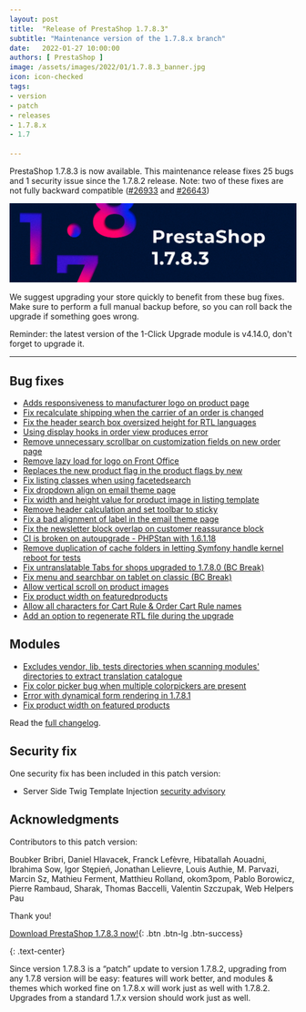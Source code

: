 ```yaml
---
layout: post
title:  "Release of PrestaShop 1.7.8.3"
subtitle: "Maintenance version of the 1.7.8.x branch"
date:   2022-01-27 10:00:00
authors: [ PrestaShop ]
image: /assets/images/2022/01/1.7.8.3_banner.jpg
icon: icon-checked
tags:
- version
- patch
- releases
- 1.7.8.x
- 1.7

---
```


PrestaShop 1.7.8.3 is now available. This maintenance release fixes 25 bugs and 1 security issue since the 1.7.8.2 release.
Note: two of these fixes are not fully backward compatible ([#26933](https://github.com/PrestaShop/PrestaShop/issues/26933) and [#26643](https://github.com/PrestaShop/PrestaShop/issues/26643)) 

![1.7.8.3 is available!](/assets/images/2022/01/1.7.8.3_banner.jpg)


We suggest upgrading your store quickly to benefit from these bug fixes. Make sure to perform a full manual backup before, so you can roll back the upgrade if something goes wrong.

Reminder: the latest version of the 1-Click Upgrade module is v4.14.0, don't forget to upgrade it.

---

## Bug fixes 

- [Adds responsiveness to manufacturer logo on product page](https://github.com/PrestaShop/PrestaShop/issues/26373)
- [Fix recalculate shipping when the carrier of an order is changed](https://github.com/PrestaShop/PrestaShop/issues/25565)
- [Fix the header search box oversized height for RTL languages](https://github.com/PrestaShop/PrestaShop/issues/26635)
- [Using display hooks in order view produces error](https://github.com/PrestaShop/PrestaShop/issues/26471)
- [Remove unnecessary scrollbar on customization fields on new order page](https://github.com/PrestaShop/PrestaShop/issues/26535)
- [Remove lazy load for logo on Front Office](https://github.com/PrestaShop/PrestaShop/issues/26666)
- [Replaces the new product flag in the product flags by new](https://github.com/PrestaShop/PrestaShop/issues/26640)
- [Fix listing classes when using facetedsearch](https://github.com/PrestaShop/PrestaShop/issues/26820)
- [Fix dropdown align on email theme page](https://github.com/PrestaShop/PrestaShop/issues/26604)
- [Fix width and height value for product image in listing template](https://github.com/PrestaShop/PrestaShop/issues/25849)
- [Remove header calculation and set toolbar to sticky](https://github.com/PrestaShop/PrestaShop/issues/26383)
- [Fix a bad alignment of label in the email theme page](https://github.com/PrestaShop/PrestaShop/issues/26915)
- [Fix the newsletter block overlap on customer reassurance  block](https://github.com/PrestaShop/PrestaShop/issues/26846)
- [CI is broken on autoupgrade - PHPStan with 1.6.1.18](https://github.com/PrestaShop/PrestaShop/issues/26861)
- [Remove duplication of cache folders in letting Symfony handle kernel reboot for tests](https://github.com/PrestaShop/PrestaShop/issues/26924)
- [Fix untranslatable Tabs for shops upgraded to 1.7.8.0 (BC Break)](https://github.com/PrestaShop/PrestaShop/issues/26933)
- [Fix menu and searchbar on tablet on classic (BC Break)](https://github.com/PrestaShop/PrestaShop/issues/26643)
- [Allow vertical scroll on product images](https://github.com/PrestaShop/PrestaShop/issues/26597)
- [Fix product width on featuredproducts](https://github.com/PrestaShop/PrestaShop/issues/26992)
- [Allow all characters for Cart Rule & Order Cart Rule names](https://github.com/PrestaShop/PrestaShop/issues/25829)
- [Add an option to regenerate RTL file during the upgrade](https://github.com/PrestaShop/PrestaShop/issues/27307)


## Modules 

- [Excludes vendor, lib, tests directories when scanning modules' directories to extract translation catalogue](https://github.com/PrestaShop/PrestaShop/issues/24987)
- [Fix color picker bug when multiple colorpickers are present](https://github.com/PrestaShop/PrestaShop/issues/25013)
- [Error with dynamical form rendering in 1.7.8.1](https://github.com/PrestaShop/PrestaShop/issues/26786)
- [Fix product width on featured products](https://github.com/PrestaShop/PrestaShop/issues/26705)

Read the [full changelog](https://github.com/PrestaShop/PrestaShop/releases/tag/1.7.8.3).

## Security fix 

One security fix has been included in this patch version:

- Server Side Twig Template Injection [security advisory](https://github.com/PrestaShop/PrestaShop/security/advisories/GHSA-mrq4-7ch7-2465)


## Acknowledgments

Contributors to this patch version:

Boubker Bribri, Daniel Hlavacek, Franck Lefèvre, Hibatallah Aouadni, Ibrahima Sow, Igor Stępień, Jonathan Lelievre, Louis Authie, M. Parvazi, Marcin Sz, Mathieu Ferment, Matthieu Rolland, okom3pom, Pablo Borowicz, Pierre Rambaud, Sharak, Thomas Baccelli, Valentin Szczupak, Web Helpers Pau

Thank you!

[Download PrestaShop 1.7.8.3 now!](https://www.prestashop.com/en/download){: .btn .btn-lg .btn-success}

{: .text-center}

Since version 1.7.8.3 is a “patch” update to version 1.7.8.2, upgrading from any 1.7.8 version will be easy: features will work better, and modules & themes which worked fine on 1.7.8.x will work just as well with 1.7.8.2. Upgrades from a standard 1.7.x version should work just as well.
